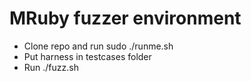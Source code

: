 # MRuby fuzzer environment

* Clone repo and run sudo ./runme.sh
* Put harness in testcases folder
* Run ./fuzz.sh
